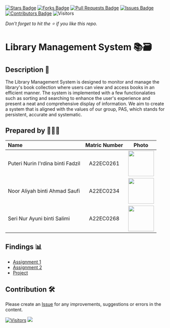 [![Stars Badge](https://img.shields.io/github/stars/jjn7702/SECJ2013-DSA)](https://github.com/jjn7702/SECJ2013-DSA/Submission/Sample/stargazers)
[![Forks Badge](https://img.shields.io/github/forks/jjn7702/SECJ2013-DSA)](https://github.com/jjn7702/SECJ2013-DSA/Submission/Sample/network/members)
[![Pull Requests Badge](https://img.shields.io/github/issues-pr/jjn7702/SECJ2013-DSA)](https://github.com/jjn7702/SECJ2013-DSA/Submission/Sample/pulls)
[![Issues Badge](https://img.shields.io/github/issues/jjn7702/SECJ2013-DSA)](https://github.com/jjn7702/SECJ2013-DSA/Submission/Sample/issues)
[![Contributors Badge](https://img.shields.io/github/contributors/jjn7702/SECJ2013-DSA?color=2b9348)](https://github.com/jjn7702/SECJ2013-DSA/Submission/Sample/graphs/contributors)
![Visitors](https://api.visitorbadge.io/api/visitors?path=https%3A%2F%2Fgithub.com%2Fjjn7702%2FSECJ2013-DSA%2FSubmission%2FSample&labelColor=%23d9e3f0&countColor=%23697689&style=flat)

_Don't forget to hit the :star: if you like this repo._

# Library Management System 📚🗃️

## Description 📝

The Library Management System is designed to monitor and manage the library's book collection where users can view and access books in an efficient manner. The system is implemented with a few functionalaties such as sorting and searching to enhance the user's experience and present a neat and comprehensive display of information. We aim to create a system that is aligned with the values of our group, PAS, which stands for persistent, accurate and systematic.

## Prepared by 👩🏻‍💻

| Name             | Matric Number | Photo                                                         |
| :---------------- | :-------------: | :------------------------------------------------------------: |
| Puteri Nurin I'rdina binti Fadzil | A22EC0261 | <img src="https://cdn-icons-png.flaticon.com/512/4537/4537097.png?ga=GA1.1.929424405.1703072810" width=80px, height=80px> |
| Noor Aliyah binti Ahmad Saufi     | A22EC0234 | <img src="https://cdn-icons-png.flaticon.com/512/4537/4537097.png?ga=GA1.1.929424405.1703072810" width=80px, height=80px> |
| Seri Nur Ayuni binti Salimi       | A22EC0268 | <img src="https://cdn-icons-png.flaticon.com/512/4537/4537097.png?ga=GA1.1.929424405.1703072810" width=80px, height=80px> |


## Findings 📊

- [Assignment 1](https://github.com/jjn7702/SECJ2013-DSA/tree/main/Submission/sec04/PAS/Assignment1/Assignment1%20Report.md)
- [Assignment 2](https://github.com/jjn7702/SECJ2013-DSA/tree/main/Submission/sec04/PAS/Assignment2/Assignment2%20Report.md)
- [Project](https://github.com/jjn7702/SECJ2013-DSA/tree/main/Submission/sec04/PAS/Project/Project%20Report.md)

## Contribution 🛠️
Please create an [Issue](https://github.com/jjn7702/SECJ2013-DSA/issues) for any improvements, suggestions or errors in the content. 

[![Visitors](https://api.visitorbadge.io/api/visitors?path=https%3A%2F%2Fgithub.com%2Fjjn7702&labelColor=%23697689&countColor=%23555555&style=plastic)](https://visitorbadge.io/status?path=https%3A%2F%2Fgithub.com%2Fjjn7702)
![](https://hit.yhype.me/github/profile?user_id=81284918)
